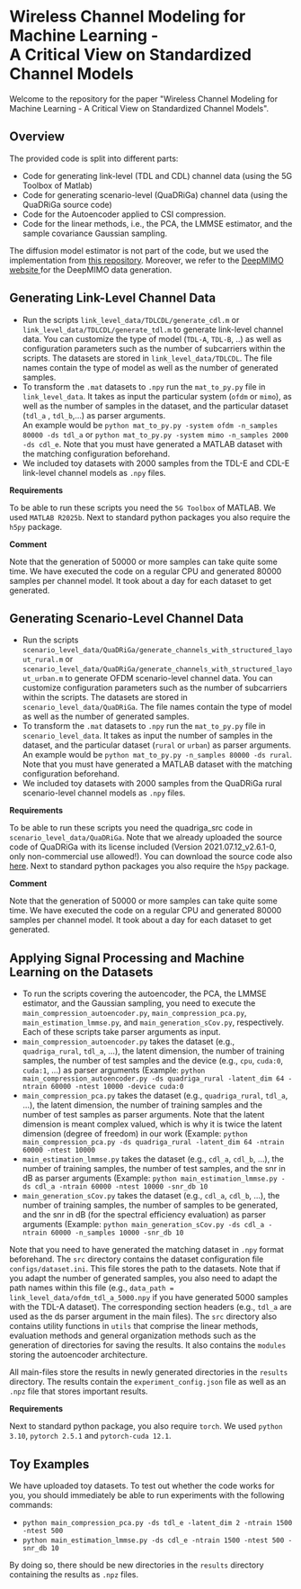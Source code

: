 # Wireless Channel Modeling for Machine Learning - <br> A Critical View on Standardized Channel Models
Welcome to the repository for the paper "Wireless Channel Modeling for Machine Learning - A Critical View on Standardized Channel Models". 

## Overview

The provided code is split into different parts:
<ul>
  <li>Code for generating link-level (TDL and CDL) channel data (using the 5G Toolbox of Matlab)</li>
  <li>Code for generating scenario-level (QuaDRiGa) channel data (using the QuaDRiGa source code)</li>
  <li>Code for the Autoencoder applied to CSI compression.</li>
  <li>Code for the linear methods, i.e., the PCA, the LMMSE estimator, and the sample covariance Gaussian sampling.</li>
</ul>
The diffusion model estimator is not part of the code, but we used the implementation from <a href="https://github.com/benediktfesl/Diffusion_channel_est">this repository</a>. Moreover, we refer to the <a href="https://www.deepmimo.net/">DeepMIMO website </a> for the DeepMIMO data generation.

## Generating Link-Level Channel Data

<ul>
  <li>Run the scripts <code>link_level_data/TDLCDL/generate_cdl.m</code> or <code>link_level_data/TDLCDL/generate_tdl.m</code> to generate link-level channel data. 
  You can customize the type of model (<code>TDL-A</code>, <code>TDL-B</code>, ..) as well as configuration parameters such as the number of subcarriers within the scripts. 
  The datasets are stored in <code>link_level_data/TDLCDL</code>.
  The file names contain the type of model as well as the number of generated samples.</li>
  <li>To transform the <code>.mat</code> datasets to <code>.npy</code> run the <code>mat_to_py.py</code> file in <code>link_level_data</code>. 
  It takes as input the particular system (<code>ofdm</code> or <code>mimo</code>), as well as the number of samples in the dataset, and the particular dataset (<code>tdl_a</code> , <code>tdl_b</code>,...) as parser arguments. 
  <br> An example would be <code>python mat_to_py.py -system ofdm -n_samples 80000 -ds tdl_a</code> or <code>python mat_to_py.py -system mimo -n_samples 2000 -ds cdl_e</code>. Note that you must have generated a MATLAB dataset with the matching configuration beforehand.</li>
  <li>We included toy datasets with 2000 samples from the TDL-E and CDL-E link-level channel models as <code>.npy</code> files.</li>
</ul>
 
 <b> Requirements </b><br>

To be able to run these scripts you need the `5G Toolbox` of MATLAB. We used `MATLAB R2025b`. Next to standard python packages you also require the `h5py` package.

 <b> Comment </b><br>

 Note that the generation of 50000 or more samples can take quite some time. We have executed the code on a regular CPU and generated 80000 samples per channel model. It took about a day for each dataset to get generated.

## Generating Scenario-Level Channel Data

<ul>
  <li>Run the scripts <code>scenario_level_data/QuaDRiGa/generate_channels_with_structured_layout_rural.m</code> or <code>scenario_level_data/QuaDRiGa/generate_channels_with_structured_layout_urban.m</code> to generate OFDM scenario-level channel data. 
  You can customize configuration parameters such as the number of subcarriers within the scripts. 
  The datasets are stored in <code>scenario_level_data/QuaDRiGa</code>.
  The file names contain the type of model as well as the number of generated samples.</li>
  <li>To transform the <code>.mat</code> datasets to <code>.npy</code> run the <code>mat_to_py.py</code> file in <code>scenario_level_data</code>. 
  It takes as input the number of samples in the dataset, and the particular dataset (<code>rural</code> or <code>urban</code>) as parser arguments. 
  <br> An example would be <code>python mat_to_py.py -n_samples 80000 -ds rural</code>. Note that you must have generated a MATLAB dataset with the matching configuration beforehand.</li>
  <li>We included toy datasets with 2000 samples from the QuaDRiGa rural scenario-level channel models as <code>.npy</code> files.</li>
</ul>
 
 <b> Requirements </b><br>

To be able to run these scripts you need the quadriga_src code in `scenario_level_data/QuaDRiGa`. Note that we already uploaded the source code of QuaDRiGa with its license included (Version 2021.07.12_v2.6.1-0, only non-commercial use allowed!). You can download the source code also <a href="https://quadriga-channel-model.de/">here</a>. Next to standard python packages you also require the `h5py` package.

 <b> Comment </b><br>

 Note that the generation of 50000 or more samples can take quite some time. We have executed the code on a regular CPU and generated 80000 samples per channel model. It took about a day for each dataset to get generated.

## Applying Signal Processing and Machine Learning on the Datasets



<ul>
  <li>To run the scripts covering the autoencoder, the PCA, the LMMSE estimator, and the Gaussian sampling, you need to execute the <code>main_compression_autoencoder.py</code>, <code>main_compression_pca.py</code>, <code>main_estimation_lmmse.py</code>, and <code>main_generation_sCov.py</code>, respectively. Each of these scripts take parser arguments as input.</li>
  <li> <code>main_compression_autoencoder.py</code> takes the dataset (e.g., <code>quadriga_rural</code>, <code>tdl_a</code>, ...), the latent dimension, the number of training samples, the number of test samples and the device (e.g., <code>cpu</code>, <code>cuda:0</code>, <code>cuda:1</code>, ...) as parser arguments (Example: <code>python main_compression_autoencoder.py -ds quadriga_rural -latent_dim 64 -ntrain 60000 -ntest 10000 -device cuda:0</code> </li>
  <li> <code>main_compression_pca.py</code> takes the dataset (e.g., <code>quadriga_rural</code>, <code>tdl_a</code>, ...), the latent dimension, the number of training samples and the number of test samples as parser arguments. Note that the latent dimension is meant complex valued, which is why it is twice the latent dimension (degree of freedom) in our work (Example: <code>python main_compression_pca.py -ds quadriga_rural -latent_dim 64 -ntrain 60000 -ntest 10000</code> </li>
  <li> <code>main_estimation_lmmse.py</code> takes the dataset (e.g., <code>cdl_a</code>, <code>cdl_b</code>, ...), the number of training samples, the number of test samples, and the snr in dB as parser arguments (Example: <code>python main_estimation_lmmse.py -ds cdl_a -ntrain 60000 -ntest 10000 -snr_db 10</code> </li>
  <li> <code>main_generation_sCov.py</code> takes the dataset (e.g., <code>cdl_a</code>, <code>cdl_b</code>, ...), the number of training samples, the number of samples to be generated, and the snr in dB (for the spectral efficiency evaluation) as parser arguments (Example: <code>python main_generation_sCov.py -ds cdl_a -ntrain 60000 -n_samples 10000 -snr_db 10</code> </li>
</ul>

Note that you need to have generated the matching dataset in `.npy` format beforehand. The `src` directory contains the dataset configuration file `configs/dataset.ini`. This file stores the path to the datasets. Note that if you adapt the number of generated samples, you also need to adapt the path names within this file (e.g., `data_path = link_level_data/ofdm_tdl_a_5000.npy` if you have generated 5000 samples with the TDL-A dataset). The corresponding section headers (e.g., `tdl_a` are used as the ds parser argument in the main files). The `src` directory also contains utility functions in `utils` that comprise the linear methods, evaluation methods and general organization methods such as the generation of directories for saving the results. It also contains the `modules` storing the autoencoder architecture.

All main-files store the results in newly generated directories in the `results` directory. The results contain the `experiment_config.json` file as well as an `.npz` file that stores important results.

<b> Requirements </b><br>

Next to standard python package, you also require `torch`. We used  `python 3.10`, `pytorch 2.5.1` and `pytorch-cuda 12.1`.

## Toy Examples

We have uploaded toy datasets. To test out whether the code works for you, you should immediately be able to run experiments with the following commands:

<ul>
  <li><code>python main_compression_pca.py -ds tdl_e -latent_dim 2 -ntrain 1500 -ntest 500</code></li>
  <li><code>python main_estimation_lmmse.py -ds cdl_e -ntrain 1500 -ntest 500 -snr_db 10</code></li>
</ul>

By doing so, there should be new directories in the `results` directory containing the results as `.npz` files. 



